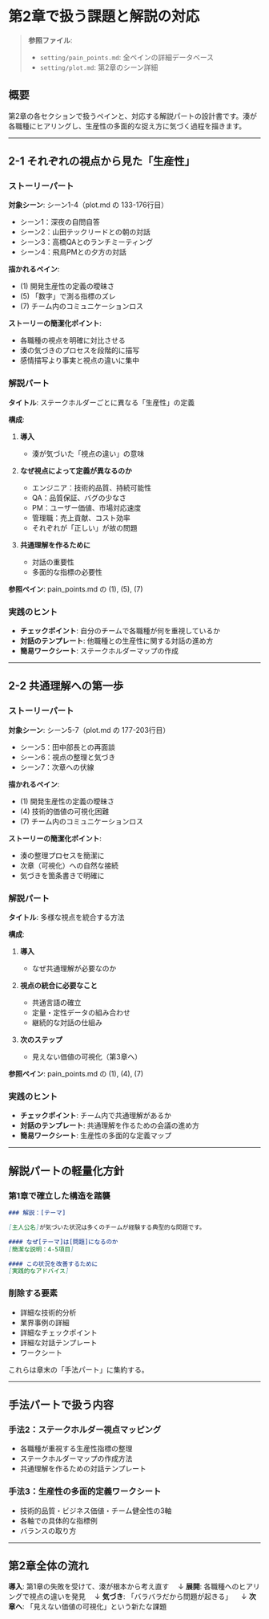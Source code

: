 # 第2章で扱う課題と解説の対応

> **参照ファイル**: 
> - `setting/pain_points.md`: 全ペインの詳細データベース
> - `setting/plot.md`: 第2章のシーン詳細

## 概要

第2章の各セクションで扱うペインと、対応する解説パートの設計書です。湊が各職種にヒアリングし、生産性の多面的な捉え方に気づく過程を描きます。

---

## 2-1 それぞれの視点から見た「生産性」

### ストーリーパート
**対象シーン**: シーン1-4（plot.md の 133-176行目）
- シーン1：深夜の自問自答
- シーン2：山田テックリードとの朝の対話
- シーン3：高橋QAとのランチミーティング
- シーン4：飛鳥PMとの夕方の対話

**描かれるペイン**:
- (1) 開発生産性の定義の曖昧さ
- (5) 「数字」で測る指標のズレ
- (7) チーム内のコミュニケーションロス

**ストーリーの簡潔化ポイント**:
- 各職種の視点を明確に対比させる
- 湊の気づきのプロセスを段階的に描写
- 感情描写より事実と視点の違いに集中

### 解説パート
**タイトル**: ステークホルダーごとに異なる「生産性」の定義

**構成**:
1. **導入**
   - 湊が気づいた「視点の違い」の意味

2. **なぜ視点によって定義が異なるのか**
   - エンジニア：技術的品質、持続可能性
   - QA：品質保証、バグの少なさ
   - PM：ユーザー価値、市場対応速度
   - 管理職：売上貢献、コスト効率
   - それぞれが「正しい」が故の問題

3. **共通理解を作るために**
   - 対話の重要性
   - 多面的な指標の必要性

**参照ペイン**: pain_points.md の (1), (5), (7)

### 実践のヒント
- **チェックポイント**: 自分のチームで各職種が何を重視しているか
- **対話のテンプレート**: 他職種との生産性に関する対話の進め方
- **簡易ワークシート**: ステークホルダーマップの作成

---

## 2-2 共通理解への第一歩

### ストーリーパート
**対象シーン**: シーン5-7（plot.md の 177-203行目）
- シーン5：田中部長との再面談
- シーン6：視点の整理と気づき
- シーン7：次章への伏線

**描かれるペイン**:
- (1) 開発生産性の定義の曖昧さ
- (4) 技術的価値の可視化困難
- (7) チーム内のコミュニケーションロス

**ストーリーの簡潔化ポイント**:
- 湊の整理プロセスを簡潔に
- 次章（可視化）への自然な接続
- 気づきを箇条書きで明確に

### 解説パート
**タイトル**: 多様な視点を統合する方法

**構成**:
1. **導入**
   - なぜ共通理解が必要なのか

2. **視点の統合に必要なこと**
   - 共通言語の確立
   - 定量・定性データの組み合わせ
   - 継続的な対話の仕組み

3. **次のステップ**
   - 見えない価値の可視化（第3章へ）

**参照ペイン**: pain_points.md の (1), (4), (7)

### 実践のヒント
- **チェックポイント**: チーム内で共通理解があるか
- **対話のテンプレート**: 共通理解を作るための会議の進め方
- **簡易ワークシート**: 生産性の多面的な定義マップ

---

## 解説パートの軽量化方針

### 第1章で確立した構造を踏襲
```markdown
### 解説：[テーマ]

[主人公名]が気づいた状況は多くのチームが経験する典型的な問題です。

#### なぜ[テーマ]は[問題]になるのか
[簡潔な説明：4-5項目]

#### この状況を改善するために
[実践的なアドバイス]
```

### 削除する要素
- 詳細な技術的分析
- 業界事例の詳細
- 詳細なチェックポイント
- 詳細な対話テンプレート
- ワークシート

これらは章末の「手法パート」に集約する。

---

## 手法パートで扱う内容

### 手法2：ステークホルダー視点マッピング
- 各職種が重視する生産性指標の整理
- ステークホルダーマップの作成方法
- 共通理解を作るための対話テンプレート

### 手法3：生産性の多面的定義ワークシート
- 技術的品質・ビジネス価値・チーム健全性の3軸
- 各軸での具体的な指標例
- バランスの取り方

---

## 第2章全体の流れ

**導入**: 第1章の失敗を受けて、湊が根本から考え直す
　↓
**展開**: 各職種へのヒアリングで視点の違いを発見
　↓
**気づき**: 「バラバラだから問題が起きる」
　↓
**次章へ**: 「見えない価値の可視化」という新たな課題

